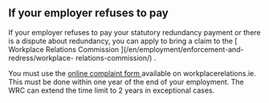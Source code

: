 ##  If your employer refuses to pay

If your employer refuses to pay your statutory redundancy payment or there is
a dispute about redundancy, you can apply to bring a claim to the [ Workplace
Relations Commission ](/en/employment/enforcement-and-redress/workplace-
relations-commission/) .

You must use the [ online complaint form
](https://www.workplacerelations.ie/en/Complaints_Disputes/Refer_a_Dispute_Make_a_Complaint/)
available on workplacerelations.ie. This must be done within one year of the
end of your employment. The WRC can extend the time limit to 2 years in
exceptional cases.
